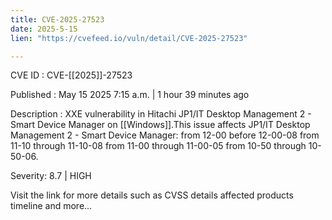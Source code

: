 ```yaml
---
title: CVE-2025-27523
date: 2025-5-15
lien: "https://cvefeed.io/vuln/detail/CVE-2025-27523"

---
```


CVE ID : CVE-[[2025]]-27523

Published :  May 15
2025
7:15 a.m. | 1 hour
39 minutes ago

Description : XXE vulnerability in Hitachi JP1/IT Desktop Management 2 - Smart Device Manager on [[Windows]].This issue affects JP1/IT Desktop Management 2 - Smart Device Manager: from 12-00 before 12-00-08
from 11-10 through 11-10-08
from 11-00 through 11-00-05
from 10-50 through 10-50-06.

Severity: 8.7 | HIGH

Visit the link for more details
such as CVSS details
affected products
timeline
and more...
